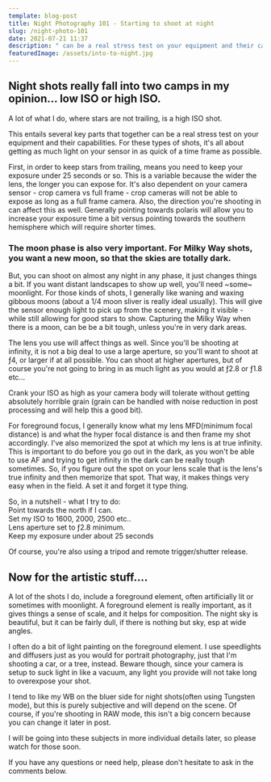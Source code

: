 ```yaml
---
template: blog-post
title: Night Photography 101 - Starting to shoot at night
slug: /night-photo-101
date: 2021-07-21 11:37
description: " can be a real stress test on your equipment and their capabilities. For these types of shots, it's all about getting as much light on your sensor in as quick of a time frame as possible "
featuredImage: /assets/into-to-night.jpg
---
```

## Night shots really fall into two camps in my opinion... low ISO or high ISO.

A lot of what I do, where stars are not trailing, is a high ISO shot. 

This entails several key parts that together can be a real stress test on your equipment and their capabilities. For these types of shots, it's all about getting as much light on your sensor in as quick of a time frame as possible. 

First, in order to keep stars from trailing, means you need to keep your exposure under 25 seconds or so. This is a variable because the wider the lens, the longer you can expose for. It's also dependent on your camera sensor - crop camera vs full frame - crop cameras will not be able to expose as long as a full frame camera. Also, the direction you're shooting in can affect this as well. Generally pointing towards polaris will allow you to increase your exposure time a bit versus pointing towards the southern hemisphere which will require shorter times.

### The moon phase is also very important. For Milky Way shots, you want a new moon, so that the skies are totally dark.

But, you can shoot on almost any night in any phase, it just changes things a bit. If you want distant landscapes to show up well, you'll need ~some~ moonlight. For those kinds of shots, I generally like waning and waxing gibbous moons (about a 1/4 moon sliver is really ideal usually). This will give the sensor enough light to pick up from the scenery, making it visible - while still allowing for good stars to show. Capturing the Milky Way when there is a moon, can be be a bit tough, unless you're in very dark areas.

<p class="callout">The lens you use will affect things as well. Since you'll be shooting at infinity, it is not a big deal to use a large aperture, so you'll want to shoot at ƒ4, or larger if at all possible. You can shoot at higher apertures, but of course you're not going to bring in as much light as you would at ƒ2.8 or ƒ1.8 etc... </p>

Crank your ISO as high as your camera body will tolerate without getting absolutely horrible grain (grain can be handled with noise reduction in post processing and will help this a good bit).

For foreground focus, I generally know what my lens MFD(minimum focal distance) is and what the hyper focal distance is and then frame my shot accordingly. I've also memorized the spot at which my lens is at true infinity. This is important to do before you go out in the dark, as you won't be able to use AF and trying to get infinity in the dark can be really tough sometimes. So, if you figure out the spot on your lens scale that is the lens's true infinity and then memorize that spot. That way, it makes things very easy when in the field. A set it and forget it type thing.

<p class="megacall">
So, in a nutshell - what I try to do:<br />
Point towards the north if I can.<br />
Set my ISO to 1600, 2000, 2500 etc..<br />
Lens aperture set to ƒ2.8 minimum.<br />
Keep my exposure under about 25 seconds<br />
</p>

Of course, you're also using a tripod and remote trigger/shutter release.

## Now for the artistic stuff....

A lot of the shots I do, include a foreground element, often artificially lit or sometimes with moonlight. A foreground element is really important, as it gives things a sense of scale, and it helps for composition. The night sky is beautiful, but it can be fairly dull, if there is nothing but sky, esp at wide angles.

<p class=""> I often do a bit of light painting on the foreground element. I use speedlights and diffusers just as you would for portrait photography, just that I'm shooting a car, or a tree, instead. Beware though, since your camera is setup to suck light in like a vacuum, any light you provide will not take long to overexpose your shot. </p>

I tend to like my WB on the bluer side for night shots(often using Tungsten mode), but this is purely subjective and will depend on the scene. Of course, if you're shooting in RAW mode, this isn't a big concern because you can change it later in post.

I will be going into these subjects in more individual details later, so please watch for those soon.

If you have any questions or need help, please don't hesitate to ask in the comments below. 

